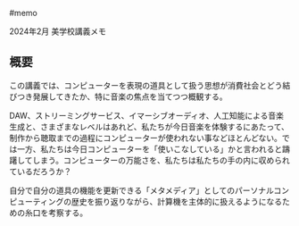 #memo 

2024年2月 美学校講義メモ

## 概要

この講義では、コンピューターを表現の道具として扱う思想が消費社会とどう結びつき発展してきたか、特に音楽の焦点を当てつつ概観する。

DAW、ストリーミングサービス、イマーシブオーディオ、人工知能による音楽生成と、さまざまなレベルはあれど、私たちが今日音楽を体験するにあたって、制作から聴取までの過程にコンピューターが使われない事などほとんどない。では一方、私たちは今日コンピューターを「使いこなしている」かと言われると躊躇してしまう。コンピューターの万能さを、私たちは私たちの手の内に収められているだろうか？

自分で自分の道具の機能を更新できる「メタメディア」としてのパーソナルコンピューティングの歴史を振り返りながら、計算機を主体的に扱えるようになるための糸口を考察する。

